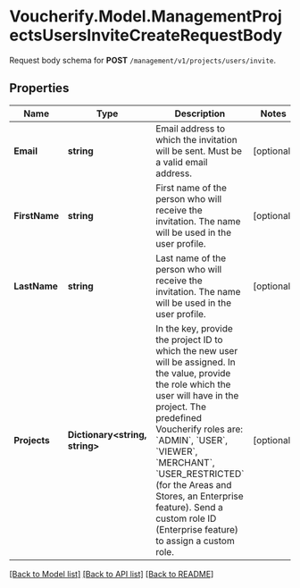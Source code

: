 # Voucherify.Model.ManagementProjectsUsersInviteCreateRequestBody
Request body schema for **POST** `/management/v1/projects/users/invite`.

## Properties

Name | Type | Description | Notes
------------ | ------------- | ------------- | -------------
**Email** | **string** | Email address to which the invitation will be sent. Must be a valid email address. | [optional] 
**FirstName** | **string** | First name of the person who will receive the invitation. The name will be used in the user profile. | [optional] 
**LastName** | **string** | Last name of the person who will receive the invitation. The name will be used in the user profile. | [optional] 
**Projects** | **Dictionary&lt;string, string&gt;** | In the key, provide the project ID to which the new user will be assigned. In the value, provide the role which the user will have in the project. The predefined Voucherify roles are: &#x60;ADMIN&#x60;, &#x60;USER&#x60;, &#x60;VIEWER&#x60;, &#x60;MERCHANT&#x60;, &#x60;USER_RESTRICTED&#x60; (for the Areas and Stores, an Enterprise feature). Send a custom role ID (Enterprise feature) to assign a custom role. | [optional] 

[[Back to Model list]](../../README.md#documentation-for-models) [[Back to API list]](../../README.md#documentation-for-api-endpoints) [[Back to README]](../../README.md)

